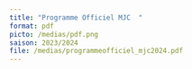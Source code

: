 ```yaml
---
title: "Programme Officiel MJC  "
format: pdf
picto: /medias/pdf.png
saison: 2023/2024
file: /medias/programmeofficiel_mjc2024.pdf
---
```

